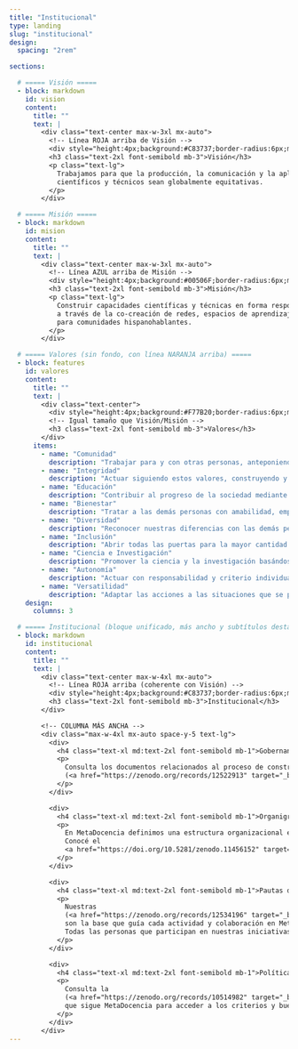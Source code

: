 ```yaml
---
title: "Institucional"
type: landing
slug: "institucional"
design:
  spacing: "2rem"

sections:

  # ===== Visión =====
  - block: markdown
    id: vision
    content:
      title: ""
      text: |
        <div class="text-center max-w-3xl mx-auto">
          <!-- Línea ROJA arriba de Visión -->
          <div style="height:4px;background:#C83737;border-radius:6px;margin:0 auto 1.5rem auto;width:120px;"></div>
          <h3 class="text-2xl font-semibold mb-3">Visión</h3>
          <p class="text-lg">
            Trabajamos para que la producción, la comunicación y la aplicación de saberes
            científicos y técnicos sean globalmente equitativas.
          </p>
        </div>

  # ===== Misión =====
  - block: markdown
    id: mision
    content:
      title: ""
      text: |
        <div class="text-center max-w-3xl mx-auto">
          <!-- Línea AZUL arriba de Misión -->
          <div style="height:4px;background:#00506F;border-radius:6px;margin:0 auto 1.5rem auto;width:120px;"></div>
          <h3 class="text-2xl font-semibold mb-3">Misión</h3>
          <p class="text-lg">
            Construir capacidades científicas y técnicas en forma responsable y con mirada local,
            a través de la co-creación de redes, espacios de aprendizaje y recursos accesibles
            para comunidades hispanohablantes.
          </p>
        </div>

  # ===== Valores (sin fondo, con línea NARANJA arriba) =====
  - block: features
    id: valores
    content:
      title: ""
      text: |
        <div class="text-center">
          <div style="height:4px;background:#F77B20;border-radius:6px;margin:0 auto 1.25rem auto;width:120px;"></div>
          <!-- Igual tamaño que Visión/Misión -->
          <h3 class="text-2xl font-semibold mb-3">Valores</h3>
        </div>
      items:
        - name: "Comunidad"
          description: "Trabajar para y con otras personas, anteponiendo los intereses colectivos por sobre los intereses individuales."
        - name: "Integridad"
          description: "Actuar siguiendo estos valores, construyendo y cuidando la confianza, mediante la apertura y la transparencia (con atención a la privacidad), rindiendo cuentas por nuestras acciones."
        - name: "Educación"
          description: "Contribuir al progreso de la sociedad mediante los aprendizajes comunitarios y personales."
        - name: "Bienestar"
          description: "Tratar a las demás personas con amabilidad, empatía y respeto, priorizando la salud mental y física, para mantener un ambiente de trabajo saludable y seguro."
        - name: "Diversidad"
          description: "Reconocer nuestras diferencias con las demás personas y darle la bienvenida respetuosa a todas las diferencias."
        - name: "Inclusión"
          description: "Abrir todas las puertas para la mayor cantidad de personas posible, mediante la accesibilidad universal y el reconocimiento por el trabajo realizado."
        - name: "Ciencia e Investigación"
          description: "Promover la ciencia y la investigación basándose en la teoría, el razonamiento, la experiencia y la evidencia resultante."
        - name: "Autonomía"
          description: "Actuar con responsabilidad y criterio individual, colectivo o regional, según corresponda en cada caso."
        - name: "Versatilidad"
          description: "Adaptar las acciones a las situaciones que se presentan."
    design:
      columns: 3

  # ===== Institucional (bloque unificado, más ancho y subtítulos destacados) =====
  - block: markdown
    id: institucional
    content:
      title: ""
      text: |
        <div class="text-center max-w-4xl mx-auto">
          <!-- Línea ROJA arriba (coherente con Visión) -->
          <div style="height:4px;background:#C83737;border-radius:6px;margin:0 auto 1.25rem auto;width:120px;"></div>
          <h3 class="text-2xl font-semibold mb-3">Institucional</h3>
        </div>

        <!-- COLUMNA MÁS ANCHA -->
        <div class="max-w-4xl mx-auto space-y-5 text-lg">
          <div>
            <h4 class="text-xl md:text-2xl font-semibold mb-1">Gobernanza</h4>
            <p>
              Consulta los documentos relacionados al proceso de construcción colectiva de la
              (<a href="https://zenodo.org/records/12522913" target="_blank" rel="noopener" class="underline font-semibold">Gobernanza comunitaria de MetaDocencia</a>).
            </p>
          </div>

          <div>
            <h4 class="text-xl md:text-2xl font-semibold mb-1">Organigrama</h4>
            <p>
              En MetaDocencia definimos una estructura organizacional eficiente y versátil para afrontar los desafíos que tenemos por delante.
              Conocé el
              <a href="https://doi.org/10.5281/zenodo.11456152" target="_blank" rel="noopener" class="underline font-semibold">organigrama completo en Zenodo</a>.
            </p>
          </div>

          <div>
            <h4 class="text-xl md:text-2xl font-semibold mb-1">Pautas de convivencia</h4>
            <p>
              Nuestras 
              (<a href="https://zenodo.org/records/12534196" target="_blank" rel="noopener" class="underline font-semibold">Pautas de Convivencia (PdC)</a>)
              son la base que guía cada actividad y colaboración en MetaDocencia. Fueron construidas colectivamente y reflejan nuestra visión, misión y valores.
              Todas las personas que participan en nuestras iniciativas se comprometen a respetarlas y promoverlas.
            </p>
          </div>

          <div>
            <h4 class="text-xl md:text-2xl font-semibold mb-1">Política de accesibilidad</h4>
            <p>
              Consulta la 
              (<a href="https://zenodo.org/records/10514982" target="_blank" rel="noopener" class="underline font-semibold">política de accesibilidad</a>)
              que sigue MetaDocencia para acceder a los criterios y buenas prácticas que configuran nuestro marco de trabajo.
            </p>
          </div>
        </div>
---
```

